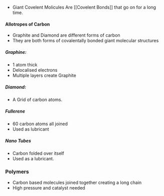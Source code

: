 - Giant Covelent Molicules Are [[Covelent Bonds]] that go on for a long time. 

#### Allotropes of Carbon
- Graphite and Diamond are different forms of carbon
- They are both forms of covalentally bonded giant molecular structures

##### Graphine:
- 1 atom thick
- Delocalised electrons
- Multiple layers create Graphite

##### Diamond:
- A Grid of carbon atoms.

##### Fullerene
- 60 carbon atoms all joined
- Used as lubricant

##### Nano Tubes
- Carbon folded over itself
- Used as a lubricant.



### Polymers
- Carbon based molecules joined together creating a long chain
- High pressure and catalyst needed